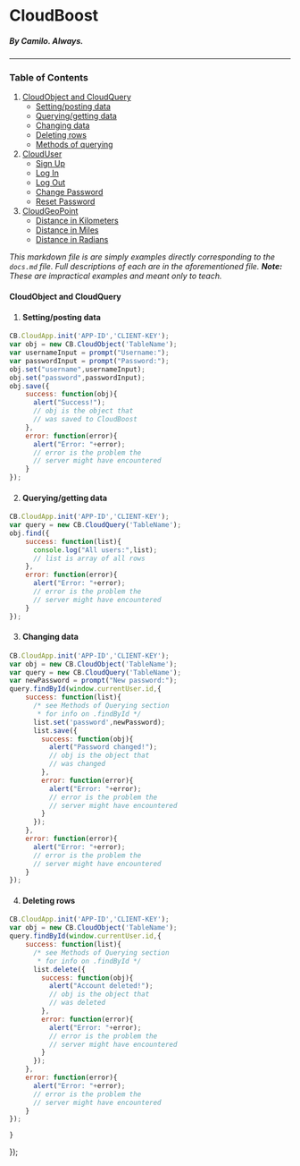 # CloudBoost
##### By Camilo. Always.
***
### Table of Contents
1. [CloudObject and CloudQuery](#cloudobject-and-cloudquery)
    * [Setting/posting data](#settingposting-data)
    * [Querying/getting data](#queryinggetting-data)
    * [Changing data](#changing-data)
    * [Deleting rows](#deleting-rows)
    * [Methods of querying](#methods-of-querying)
2. [CloudUser](#clouduser)
    * [Sign Up](#sign-up)
    * [Log In](#log-in)
    * [Log Out](#log-out)
    * [Change Password](#change-password)
    * [Reset Password](#reset-password)
3. [CloudGeoPoint](#cloudgeopoint)
    * [Distance in Kilometers](#distance-in-kilometers)
    * [Distance in Miles](#distance-in-miles)
    * [Distance in Radians](#distance-in-radians)

*This markdown file is are simply examples directly corresponding to the `docs.md` file. Full descriptions  of each are in the aforementioned file. **Note:** These are impractical examples and meant only to teach.*

#### CloudObject and CloudQuery
1. #### Setting/posting data
```JavaScript
CB.CloudApp.init('APP-ID','CLIENT-KEY');
var obj = new CB.CloudObject('TableName');
var usernameInput = prompt("Username:");
var passwordInput = prompt("Password:");
obj.set("username",usernameInput);
obj.set("password",passwordInput);
obj.save({
    success: function(obj){
      alert("Success!");
      // obj is the object that
      // was saved to CloudBoost
    },
    error: function(error){
      alert("Error: "+error);
      // error is the problem the
      // server might have encountered
    }
});
```
2. #### Querying/getting data
```JavaScript
CB.CloudApp.init('APP-ID','CLIENT-KEY');
var query = new CB.CloudQuery('TableName');
obj.find({
    success: function(list){
      console.log("All users:",list);
      // list is array of all rows
    },
    error: function(error){
      alert("Error: "+error);
      // error is the problem the
      // server might have encountered
    }
});
```
3. #### Changing data
```JavaScript
CB.CloudApp.init('APP-ID','CLIENT-KEY');
var obj = new CB.CloudObject('TableName');
var query = new CB.CloudQuery('TableName');
var newPassword = prompt("New password:");
query.findById(window.currentUser.id,{
    success: function(list){
      /* see Methods of Querying section
       * for info on .findById */
      list.set('password',newPassword);
      list.save({
        success: function(obj){
          alert("Password changed!");
          // obj is the object that
          // was changed
        },
        error: function(error){
          alert("Error: "+error);
          // error is the problem the
          // server might have encountered
        }
      });
    },
    error: function(error){
      alert("Error: "+error);
      // error is the problem the
      // server might have encountered
    }
});
```
4. #### Deleting rows
```JavaScript
CB.CloudApp.init('APP-ID','CLIENT-KEY');
var obj = new CB.CloudObject('TableName');
query.findById(window.currentUser.id,{
    success: function(list){
      /* see Methods of Querying section
       * for info on .findById */
      list.delete({
        success: function(obj){
          alert("Account deleted!");
          // obj is the object that
          // was deleted
        },
        error: function(error){
          alert("Error: "+error);
          // error is the problem the
          // server might have encountered
        }
      });
    },
    error: function(error){
      alert("Error: "+error);
      // error is the problem the
      // server might have encountered
    }
});
```
    }
  });
  ```
